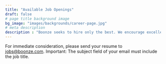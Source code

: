 ```yaml
---
title: "Available Job Openings"
draft: false
# page title background image
bg_image: "images/backgrounds/career-page.jpg"
# meta description
description : "Boonze seeks to hire only the best. We encourage excellence at all levels in our organization, and are not influenced by any other factor irrelevant to doing a great job."
---
```


For immediate consideration, please send your resume to [jobs@boonze.com](mailto:jobs@boonze.com). Important: The subject field of your email must include the job title.